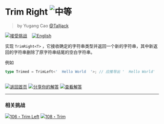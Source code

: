 <!--info-header-start--><h1>Trim Right <img src="https://img.shields.io/badge/-%E4%B8%AD%E7%AD%89-d9901a" alt="中等"/> </h1><blockquote><p>by Yugang Cao <a href="https://github.com/Talljack" target="_blank">@Talljack</a></p></blockquote><p><a href="https://tsch.js.org/4803/play/zh-CN" target="_blank"><img src="https://img.shields.io/badge/-%E6%8E%A5%E5%8F%97%E6%8C%91%E6%88%98-3178c6?logo=typescript&logoColor=white" alt="接受挑战"/></a> &nbsp;&nbsp;&nbsp;<a href="./README.md" target="_blank"><img src="https://img.shields.io/badge/-English-gray" alt="English"/></a> </p><!--info-header-end-->

实现 `TrimRight<T>` ，它接收确定的字符串类型并返回一个新的字符串，其中新返回的字符串删除了原字符串结尾的空白字符串。

例如

```ts
type Trimed = TrimLeft<'  Hello World  '>; // 应推导出 '  Hello World'
```

<!--info-footer-start--><br><a href="../../README.zh-CN.md" target="_blank"><img src="https://img.shields.io/badge/-%E8%BF%94%E5%9B%9E%E9%A6%96%E9%A1%B5-grey" alt="返回首页"/></a> <a href="https://tsch.js.org/4803/answer/zh-CN" target="_blank"><img src="https://img.shields.io/badge/-%E5%88%86%E4%BA%AB%E4%BD%A0%E7%9A%84%E8%A7%A3%E7%AD%94-teal" alt="分享你的解答"/></a> <a href="https://tsch.js.org/4803/solutions" target="_blank"><img src="https://img.shields.io/badge/-%E6%9F%A5%E7%9C%8B%E8%A7%A3%E7%AD%94-de5a77?logo=awesome-lists&logoColor=white" alt="查看解答"/></a> <hr><h3>相关挑战</h3><a href="https://github.com/type-challenges/type-challenges/blob/master/questions/106-medium-trimleft/README.zh-CN.md" target="_blank"><img src="https://img.shields.io/badge/-106%E3%83%BBTrim%20Left-d9901a" alt="106・Trim Left"/></a>  <a href="https://github.com/type-challenges/type-challenges/blob/master/questions/108-medium-trim/README.md" target="_blank"><img src="https://img.shields.io/badge/-108%E3%83%BBTrim-d9901a" alt="108・Trim"/></a> <!--info-footer-end-->
